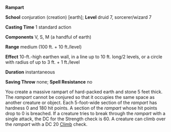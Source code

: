  **Rampart**

**School** conjuration (creation) [earth]; **Level** druid 7, sorcerer/wizard 7

**Casting Time** 1 standard action

**Components** V, S, M (a handful of earth)

**Range** medium (100 ft. + 10 ft./level)

**Effect** 10-ft.-high earthen wall, in a line up to 10 ft. long/2 levels, or a circle with radius of up to 3 ft. + 1 ft./level

**Duration** instantaneous

**Saving Throw** none; **Spell Resistance** no

You create a massive rampart of hard-packed earth and stone 5 feet thick. The _rampart_ cannot be conjured so that it occupies the same space as another creature or object. Each 5-foot-wide section of the _rampart_ has hardness 0 and 180 hit points. A section of the _rampart_ whose hit points drop to 0 is breached. If a creature tries to break through the _rampart_ with a single attack, the DC for the Strength check is 60. A creature can climb over the _rampart_ with a DC 20 [Climb](../../skills/climb#_climb) check.

